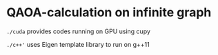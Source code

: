 # QAOA-calculation on infinite graph

`./cuda` provides codes running on GPU using cupy

`./c++'` uses Eigen template library to run on g++11
